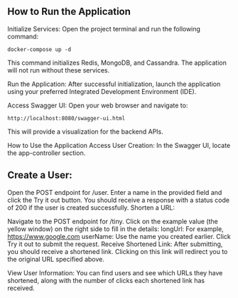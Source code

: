 ## How to Run the Application
Initialize Services: Open the project terminal and run the following command:
```
docker-compose up -d
```
This command initializes Redis, MongoDB, and Cassandra. The application will not run without these services.

Run the Application: After successful initialization, launch the application using your preferred Integrated Development Environment (IDE).

Access Swagger UI: Open your web browser and navigate to:
```
http://localhost:8080/swagger-ui.html
```
This will provide a visualization for the backend APIs.

How to Use the Application
Access User Creation: In the Swagger UI, locate the app-controller section.

## Create a User:

Open the POST endpoint for /user.
Enter a name in the provided field and click the Try it out button.
You should receive a response with a status code of 200 if the user is created successfully.
Shorten a URL:

Navigate to the POST endpoint for /tiny.
Click on the example value (the yellow window) on the right side to fill in the details:
longUrl: For example, https://www.google.com
userName: Use the name you created earlier.
Click Try it out to submit the request.
Receive Shortened Link: After submitting, you should receive a shortened link. Clicking on this link will redirect you to the original URL specified above.

View User Information: You can find users and see which URLs they have shortened, along with the number of clicks each shortened link has received.
